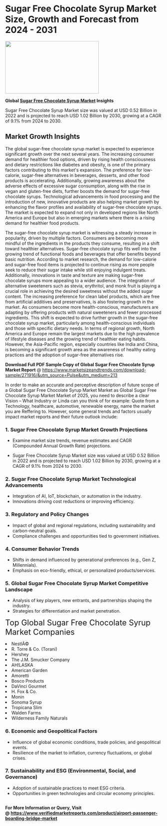 <H1>Sugar Free Chocolate Syrup Market Size, Growth and Forecast from 2024 - 2031</H1><img class="aligncenter size-medium wp-image-584254" src="https://thirdeyenews.in/wp-content/uploads/2024/09/Global-Market-Research-300x168.jpeg" alt="" width="300" height="168" /><p><strong>Global&nbsp;<a href="https://www.marketsizeandtrends.com/download-sample/271916/&amp;utm_source=Pulse&amp;utm_medium=213">Sugar Free Chocolate Syrup Market</a> Insights</strong></p><p>Sugar Free Chocolate Syrup Market size was valued at USD 0.52 Billion in 2022 and is projected to reach USD 1.02 Billion by 2030, growing at a CAGR of 9.1% from 2024 to 2030.</p><p><h2>Market Growth Insights</h2> <p>The global sugar-free chocolate syrup market is expected to experience significant growth over the next several years. The increasing consumer demand for healthier food options, driven by rising health consciousness and dietary restrictions like diabetes and obesity, is one of the primary factors contributing to this market's expansion. The preference for low-calorie, sugar-free alternatives in beverages, desserts, and other food products is accelerating. Additionally, growing awareness about the adverse effects of excessive sugar consumption, along with the rise in vegan and gluten-free diets, further boosts the demand for sugar-free chocolate syrups. Technological advancements in food processing and the introduction of new, innovative products are also helping market growth by enhancing the flavor profiles and availability of sugar-free chocolate syrups. The market is expected to expand not only in developed regions like North America and Europe but also in emerging markets where there is a rising demand for healthier food products. </p> <p>The sugar-free chocolate syrup market is witnessing a steady increase in popularity, driven by multiple factors. Consumers are becoming more mindful of the ingredients in the products they consume, resulting in a shift toward healthier alternatives. Sugar-free chocolate syrup fits well into the growing trend of functional foods and beverages that offer benefits beyond basic nutrition. According to market research, the demand for low-calorie and sugar-free food items is projected to continue rising as more people seek to reduce their sugar intake while still enjoying indulgent treats. Additionally, innovations in taste and texture are making sugar-free chocolate syrups more appealing to a wider audience. The integration of alternative sweeteners such as stevia, erythritol, and monk fruit is playing a crucial role in achieving the desired sweetness without the added sugar content. The increasing preference for clean label products, which are free from artificial additives and preservatives, is also fostering growth in the market. As consumers become more health-conscious, manufacturers are adapting by offering products with natural sweeteners and fewer processed ingredients. This shift is expected to drive further growth in the sugar-free chocolate syrup market, particularly among health-conscious individuals and those with specific dietary needs. In terms of regional growth, North America and Europe remain the largest markets due to the high prevalence of lifestyle diseases and the growing trend of healthier eating habits. However, the Asia-Pacific region, especially countries like India and China, is becoming a significant growth area as the awareness of healthy eating practices and the adoption of sugar-free alternatives rise. </p><p><span class=""><strong>Download Full PDF Sample Copy of Global Sugar Free Chocolate Syrup Market Report</strong> @ <a href="https://www.marketsizeandtrends.com/download-sample/271916/&amp;utm_source=Pulse&amp;utm_medium=213" target="_blank">https://www.marketsizeandtrends.com/download-sample/271916/&amp;utm_source=Pulse&amp;utm_medium=213</a></span></p><p>In order to make an accurate and perceptive description of future scope of a Global&nbsp;Sugar Free Chocolate Syrup Market Market as Global&nbsp;Sugar Free Chocolate Syrup Market Market of 2025, you need to describe a clear Vision &ndash; What Industry or Linda can you think of for example: Quote from a Technology, healthcare, automotive, renewable energy, name the market you are Reffering to. However, some general trends and factors usually impact market reports and their future outlook include:</p><h3>1.&nbsp;<strong>Sugar Free Chocolate Syrup Market Growth Projections</strong></h3><ul><li>Examine market size trends, revenue estimates and CAGR (Compounded Annual Growth Rate) projections.</li><li><p>Sugar Free Chocolate Syrup Market size was valued at USD 0.52 Billion in 2022 and is projected to reach USD 1.02 Billion by 2030, growing at a CAGR of 9.1% from 2024 to 2030.</p></li></ul><h3>2.&nbsp;<strong>Sugar Free Chocolate Syrup Market Technological Advancements</strong></h3><ul><li>Integration of AI, IoT, blockchain, or automation in the industry.</li><li>Innovations driving cost reductions or improving efficiency.</li></ul><h3>3.&nbsp;<strong>Regulatory and Policy Changes</strong></h3><ul><li>Impact of global and regional regulations, including sustainability and carbon-neutral goals.</li><li>Compliance challenges and opportunities tied to government initiatives.</li></ul><h3>4.&nbsp;<strong>Consumer Behavior Trends</strong></h3><ul><li>Shifts in demand influenced by generational preferences (e.g., Gen Z, Millennials).</li><li>Emphasis on eco-friendly, ethical, or personalized products/services.</li></ul><h3>5.&nbsp;<strong>Global Sugar Free Chocolate Syrup Market Competitive Landscape</strong></h3><ul><li>Analysis of key players, new entrants, and partnerships shaping the industry.</li><li>Strategies for differentiation and market penetration.</li></ul><p data-pm-slice="1 1 []"><span style="color: inherit; font-family: inherit; font-size: 25px;">Top Global Sugar Free Chocolate Syrup Market Companies</span></p><div class="" data-test-id=""><p><li>NestlÃ©</li><li> R. Torre & Co. (Torani)</li><li> Hershey</li><li> The J.M. Smucker Company</li><li> AH!LASKA</li><li> American Garden</li><li> Amoretti</li><li> Bosco Products</li><li> DaVinci Gourmet</li><li> H. Fox & Co.</li><li> Monin</li><li> Sonoma Syrup</li><li> Tropicana Slim</li><li> Walden Farms</li><li> Wilderness Family Naturals</li></p></div><h3>6.&nbsp;<strong>Economic and Geopolitical Factors</strong></h3><ul><li>Influence of global economic conditions, trade policies, and geopolitical events.</li><li>Resilience of the market to inflation, currency fluctuations, or global crises.</li></ul><h3>7.&nbsp;<strong>Sustainability and ESG (Environmental, Social, and Governance)</strong></h3><ul><li>Adoption of sustainable practices to meet ESG criteria.</li><li>Opportunities in green technologies and circular economy principles.</li></ul><h2><strong style="font-size: 14px;">For More Information or Query, Visit @&nbsp;</strong><a style="background-color: #ffffff; font-size: 14px;" href="https://www.marketsizeandtrends.com/report/sugar-free-chocolate-syrup-market/" target="_blank">https://www.verifiedmarketreports.com/product/airport-passenger-boarding-bridge-market</a></h2>

